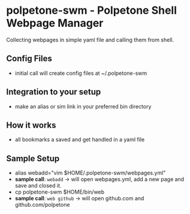 # polpetone-swm - Polpetone Shell Webpage Manager

Collecting webpages in simple yaml file and calling them from shell.

## Config Files
* initial call will create config files at ~/.polpetone-swm

## Integration to your setup
* make an alias or sim link in your preferred bin directory

## How it works
* all bookmarks a saved and get handled in a yaml file

## Sample Setup 
* alias webadd="vim $HOME/.polpetone-swm/webpages.yml"
* __sample call__: `webadd` -> will open webpages.yml, add a new page and save and closed it.
* cp polpetone-swm $HOME/bin/web
* __sample call__: `web github` -> will open github.com and github.com/polpetone

